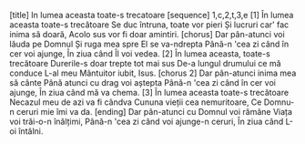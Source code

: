 [title] In lumea aceasta toate-s trecatoare
[sequence] 1,c,2,t,3,e
[1]
În lumea aceasta toate-s trecătoare
Se duc întruna, toate vor pieri
Și lucruri car' fac inima să doară,
Acolo sus vor fi doar amintiri.
[chorus]
Dar pân-atunci voi lăuda pe Domnul
Și ruga mea spre El se va-ndrepta
Până-n 'cea zi când în cer voi ajunge,
În ziua când Îl voi vedea.
[2]
În lumea aceasta, toate-s trecătoare
Durerile-s doar trepte tot mai sus
De-a lungul drumului ce mă conduce
L-al meu Mântuitor iubit, Isus.
[chorus 2]
Dar pân-atunci inima mea să cânte
Până atunci cu drag  voi aștepta
Până-n 'cea zi când în cer voi ajunge,
În ziua când mă va chema.
[3]
În lumea aceasta toate-s trecătoare
Necazul meu de azi va fi cândva
Cununa vieții cea nemuritoare,
Ce Domnu-n ceruri mie îmi va da.
[ending]
Dar pân-atunci cu Domnul voi rămâne
Viața voi trăi-o-n înălțimi,
Până-n 'cea zi când voi ajunge-n ceruri,
În ziua când L-oi întâlni.

